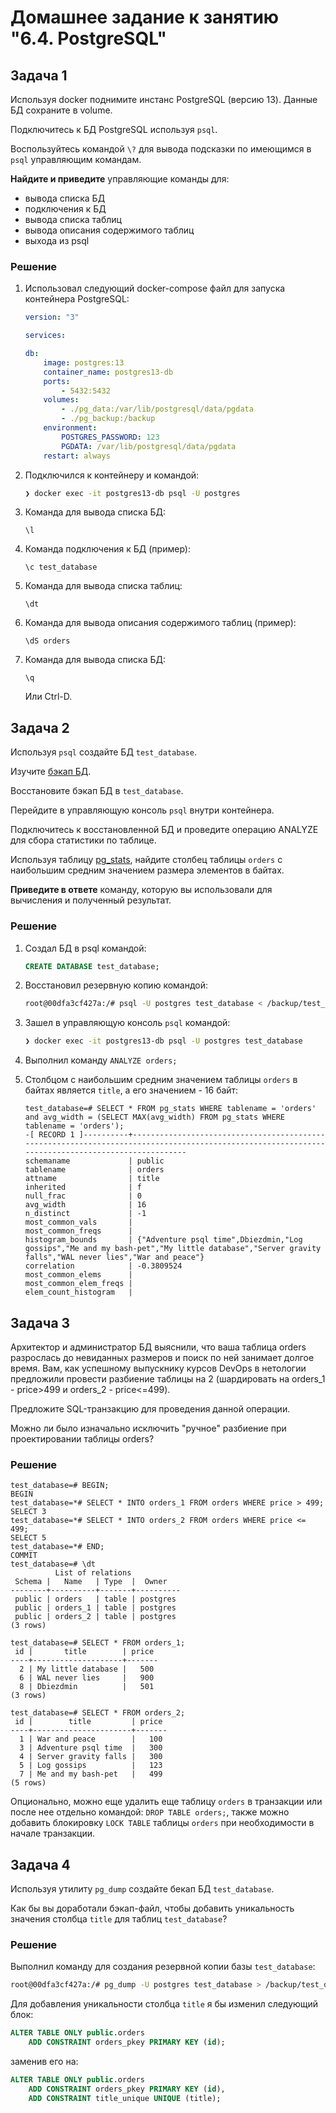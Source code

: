 # Домашнее задание к занятию "6.4. PostgreSQL"

## Задача 1

Используя docker поднимите инстанс PostgreSQL (версию 13). Данные БД сохраните в volume.

Подключитесь к БД PostgreSQL используя `psql`.

Воспользуйтесь командой `\?` для вывода подсказки по имеющимся в `psql` управляющим командам.

**Найдите и приведите** управляющие команды для:
- вывода списка БД
- подключения к БД
- вывода списка таблиц
- вывода описания содержимого таблиц
- выхода из psql

### Решение 
1. Использовал следующий docker-compose файл для запуска контейнера PostgreSQL:
    ```yml
    version: "3"

    services:

    db:
        image: postgres:13
        container_name: postgres13-db
        ports:
            - 5432:5432
        volumes:
            - ./pg_data:/var/lib/postgresql/data/pgdata
            - ./pg_backup:/backup
        environment:
            POSTGRES_PASSWORD: 123
            PGDATA: /var/lib/postgresql/data/pgdata
        restart: always
    ```
2. Подключился к контейнеру и командой:
    ```bash
    ❯ docker exec -it postgres13-db psql -U postgres
    ```
3. Команда для вывода списка БД:
    ```
    \l
    ```
4. Команда подключения к БД (пример):
    ```
    \c test_database
    ```
5. Команда для вывода списка таблиц:
    ```
    \dt
    ```
6. Команда для вывода описания содержимого таблиц (пример):
    ```
    \dS orders
    ```
7. Команда для вывода списка БД:
    ```
    \q
    ```
    Или Ctrl-D.

## Задача 2

Используя `psql` создайте БД `test_database`.

Изучите [бэкап БД](https://github.com/netology-code/virt-homeworks/tree/master/06-db-04-postgresql/test_data).

Восстановите бэкап БД в `test_database`.

Перейдите в управляющую консоль `psql` внутри контейнера.

Подключитесь к восстановленной БД и проведите операцию ANALYZE для сбора статистики по таблице.

Используя таблицу [pg_stats](https://postgrespro.ru/docs/postgresql/12/view-pg-stats), найдите столбец таблицы `orders` 
с наибольшим средним значением размера элементов в байтах.

**Приведите в ответе** команду, которую вы использовали для вычисления и полученный результат.

### Решение 
1. Создал БД в psql командой:
    ```sql
    CREATE DATABASE test_database;
    ```
2. Восстановил резервную копию командой:
    ```bash
    root@00dfa3cf427a:/# psql -U postgres test_database < /backup/test_dump.sql
    ```
3. Зашел в управляющую консоль `psql` командой:
    ```bash
    ❯ docker exec -it postgres13-db psql -U postgres test_database
    ```
4. Выполнил команду `ANALYZE orders;`
   
5. Столбцом с наибольшим средним значением таблицы `orders` в байтах является `title`, а его значением - 16 байт:
    ```
    test_database=# SELECT * FROM pg_stats WHERE tablename = 'orders' and avg_width = (SELECT MAX(avg_width) FROM pg_stats WHERE tablename = 'orders');
    -[ RECORD 1 ]----------+--------------------------------------------------------------------------------------------------------------------------------------------------
    schemaname             | public
    tablename              | orders
    attname                | title
    inherited              | f
    null_frac              | 0
    avg_width              | 16
    n_distinct             | -1
    most_common_vals       | 
    most_common_freqs      | 
    histogram_bounds       | {"Adventure psql time",Dbiezdmin,"Log gossips","Me and my bash-pet","My little database","Server gravity falls","WAL never lies","War and peace"}
    correlation            | -0.3809524
    most_common_elems      | 
    most_common_elem_freqs | 
    elem_count_histogram   |
    ```

## Задача 3

Архитектор и администратор БД выяснили, что ваша таблица orders разрослась до невиданных размеров и
поиск по ней занимает долгое время. Вам, как успешному выпускнику курсов DevOps в нетологии предложили
провести разбиение таблицы на 2 (шардировать на orders_1 - price>499 и orders_2 - price<=499).

Предложите SQL-транзакцию для проведения данной операции.

Можно ли было изначально исключить "ручное" разбиение при проектировании таблицы orders?
### Решение
```
test_database=# BEGIN;
BEGIN
test_database=*# SELECT * INTO orders_1 FROM orders WHERE price > 499;
SELECT 3
test_database=*# SELECT * INTO orders_2 FROM orders WHERE price <= 499;
SELECT 5
test_database=*# END;
COMMIT
test_database=# \dt
          List of relations
 Schema |   Name   | Type  |  Owner   
--------+----------+-------+----------
 public | orders   | table | postgres
 public | orders_1 | table | postgres
 public | orders_2 | table | postgres
(3 rows)

test_database=# SELECT * FROM orders_1;
 id |       title        | price 
----+--------------------+-------
  2 | My little database |   500
  6 | WAL never lies     |   900
  8 | Dbiezdmin          |   501
(3 rows)

test_database=# SELECT * FROM orders_2;
 id |        title         | price 
----+----------------------+-------
  1 | War and peace        |   100
  3 | Adventure psql time  |   300
  4 | Server gravity falls |   300
  5 | Log gossips          |   123
  7 | Me and my bash-pet   |   499
(5 rows)
```
Опционально, можно еще удалить еще таблицу `orders` в транзакции или после нее отдельно командой: `DROP TABLE orders;`, также можно добавить блокировку `LOCK TABLE` таблицы `orders` при необходимости в начале транзакции.
## Задача 4

Используя утилиту `pg_dump` создайте бекап БД `test_database`.


Как бы вы доработали бэкап-файл, чтобы добавить уникальность значения столбца `title` для таблиц `test_database`?

### Решение
Выполнил команду для создания резервной копии базы `test_database`:
```bash
root@00dfa3cf427a:/# pg_dump -U postgres test_database > /backup/test_database_1.sql
```
Для добавления уникальности столбца `title` я бы изменил следующий блок:
```sql
ALTER TABLE ONLY public.orders
    ADD CONSTRAINT orders_pkey PRIMARY KEY (id);
```
заменив его на:
```sql
ALTER TABLE ONLY public.orders
    ADD CONSTRAINT orders_pkey PRIMARY KEY (id),
    ADD CONSTRAINT title_unique UNIQUE (title);
```